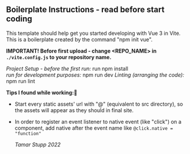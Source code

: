 ## Boilerplate Instructions - read before start coding
This template should help get you started developing with Vue 3 in Vite.  
This is a boilerplate created by the command "npm init vue".

**IMPORTANT! Before first upload - change <REPO_NAME> in `./vite.config.js` to your repository name.**  

*Project Setup - before the first run:* run npm install  
*run for development purposes:* npm run dev
*Linting (arranging the code):* npm run lint

**Tips I found while working:🤩**
- Start every static assets' url with "@" (equivalent to src directory), so the assets will appear as they should in final site.  
- In order to register an event listener to native event (like "click") on a component, add native after the event name like `@click.native = "function"`  
     
     
   *Tamar Stupp 2022*
